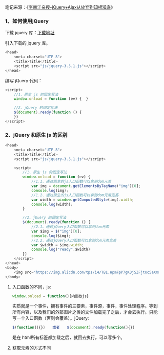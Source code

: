 笔记来源：《[李南江亲授-jQuery+Ajax从放弃到知根知底](https://www.bilibili.com/video/BV17W41137jn?p=4)》

### 1、如何使用jQuery

下载 jquery 库：[下载地址](https://jquery.com/download/) 

引入下载的 jquery 库。

```js
<head> 
	<meta charset="UTF-8">
    <title>Title</title>
    <script src="js/jquery-3.5.1.js"></script>
</head>
```

  编写 jQuery 代码：

```js
<script>
    //1、原生 js 的固定写法
    window.onload = function (ev) {  }

    //2、jQuery 的固定写法
    $(document).ready(function () {
    })
</script>
```

### 2、jQuery 和原生 js 的区别

```js
<head>
    <meta charset="UTF-8">
    <title>Title</title>
    <script src="js/jquery-3.5.1.js"></script>

    <script>
        //1、原生 js 的固定写法
        window.onload = function (ev) {
            //1.1、通过原生的js入口函数可以拿到dom元素
            var img = document.getElementsByTagName("img")[0];
            console.log(img);
            //1.2、通过原生的js入口函数可以拿到dom元素宽高
            var width = window.getComputedStyle(img).width;
            console.log(width);
        }

        //2、jQuery 的固定写法
        $(document).ready(function () {
            //2.1、通过jQuery入口函数可以拿到dom元素
            var $img = $("img")[0];
            console.log($img);
            //2.2、通过jQuery入口函数可以拿到dom元素宽高
            var $width = $img.width;
            console.log("ready",$width)
        })
    </script>
</head>
<body>
    <img src="https://img.alicdn.com/tps/i4/TB1.HpmFpP7gK0jSZFjtKc5aXXa.gif" alt="">
</body>
```

1. 入口函数的不同，js:

   ```js
   window.onload = function(){内部放js}　
   ```

   实质就是一个事件，拥有事件的三要素，事件源，事件，事件处理程序。等到所有内容，以及我们的外部图片之类的文件加载完了之后，才会去执行。只能写一个入口函数（否则会覆盖）。jQuery:

   ```js
   $(function(){})　　或者　　$(document).ready(function(){})
   ```

   是在 html所有标签都加载之后，就回去执行。可以写多个。

2. 获取元素的方式不同


